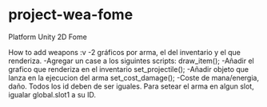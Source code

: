 # project-wea-fome
Platform Unity 2D Fome

How to add weapons :v
-2 gráficos por arma, el del inventario y el que renderiza.
-Agregar un case a los siguintes scripts:
  draw_item(); -Añadir el grafico que renderiza en el inventario
  set_projectile(); -Añadir objeto que lanza en la ejecucion del arma
  set_cost_damage(); -Coste de mana/energia, daño.
Todos los id deben de ser iguales.
Para setear el arma en algun slot, igualar global.slot1 a su ID.
